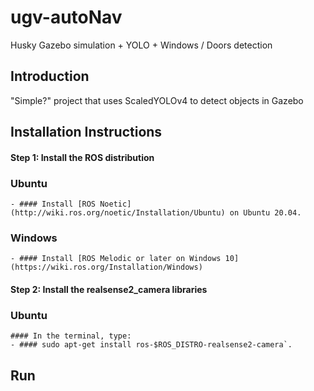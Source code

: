 # ugv-autoNav
Husky Gazebo simulation + YOLO + Windows / Doors detection


## Introduction
"Simple?" project that uses ScaledYOLOv4 to detect objects in Gazebo


## Installation Instructions
  #### Step 1: Install the ROS distribution
   ### Ubuntu
    - #### Install [ROS Noetic](http://wiki.ros.org/noetic/Installation/Ubuntu) on Ubuntu 20.04.
   ### Windows
    - #### Install [ROS Melodic or later on Windows 10](https://wiki.ros.org/Installation/Windows)

  #### Step 2: Install the realsense2_camera libraries
   ### Ubuntu
    #### In the terminal, type:
    - #### sudo apt-get install ros-$ROS_DISTRO-realsense2-camera`.

## Run

